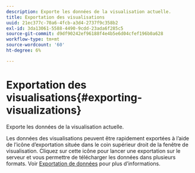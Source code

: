 ```yaml
---
description: Exporte les données de la visualisation actuelle.
title: Exportation des visualisations
uuid: 21ec377c-70a6-4fcb-a3d4-2737f9c358b2
exl-id: 3da13061-5588-4490-9cdd-23ada6f285c5
source-git-commit: d9df90242ef96188f4e4b5e6d04cfef196b0a628
workflow-type: tm+mt
source-wordcount: '60'
ht-degree: 6%

---
```


# Exportation des visualisations{#exporting-visualizations}

Exporte les données de la visualisation actuelle.

Les données des visualisations peuvent être rapidement exportées à l’aide de l’icône d’exportation située dans le coin supérieur droit de la fenêtre de visualisation. Cliquez sur cette icône pour lancer une exportation sur le serveur et vous permettre de télécharger les données dans plusieurs formats. Voir [Exportation de données](../../../../home/c-adobe-data-workbench-dashboard/c-exporting-data.md#concept-826596f7c95649b2adbcafd91fad782b) pour plus d’informations.
